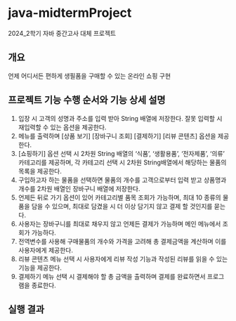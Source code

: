 # java-midtermProject
2024_2학기 자바 중간고사 대체 프로젝트

## 개요
언제 어디서든 편하게 생필품을 구매할 수 있는 온라인 쇼핑 구현

## 프로젝트 기능 수행 순서와 기능 상세 설명
1. 입장 시 고객의 성명과 주소를 입력 받아 String 배열에 저장한다. 잘못 입력할 시 재입력할 수 있는 옵션을 제공한다. <br />
2. 메뉴를 출력하며 [상품 보기] [장바구니 조회] [결제하기] [리뷰 콘텐츠] 옵션을 제공한다. <br />
3. [쇼핑하기] 옵션 선택 시 2차원 String 배열의 ‘식품’, ‘생활용품’, ‘전자제품’, ‘의류’ 카테고리를 제공하며, 각 카테고리 선택 시 2차원 String배열에서 해당하는 물품의 목록을 제공한다. <br />
4. 구입하고자 하는 물품을 선택하면 물품의 개수를 고객으로부터 입력 받고 상품명과 개수를 2차원 배열인 장바구니 배열에 저장한다. <br />
5. 언제든 뒤로 가기 옵션이 있어 카테고리별 품목 조회가 가능하며,  최대 10 종류의 물품을 담을 수 있으며, 최대로 담겼을 시 더 이상 담기지 않고 결제 할 것인지를 묻는다. <br />
6. 사용자는 장바구니를 최대로 채우지 않고 언제든 결제가 가능하며 메인 메뉴에서 조회가 가능하다. <br />
7. 전역변수를 사용해 구매물품의 개수와 가격을 고려해 총 결제금액을 계산하며 이를 사용자에게 제공한다. <br />
8. 리뷰 콘텐츠 메뉴 선택 시 사용자에게 리뷰 작성 기능과 작성된 리뷰를 읽을 수 있는 기능을 제공한다. <br />
9. 결제하기 메뉴 선택 시 결제해야 할 총 금액을 출력하며 결제를 완료하면서 프로그램을 종료한다. <br />

## 실행 결과








